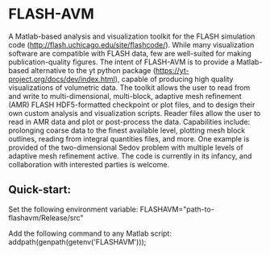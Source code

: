 # FLASH-AVM
A Matlab-based analysis and visualization toolkit for the FLASH simulation code
(http://flash.uchicago.edu/site/flashcode/). While many visualization software
are compatible with FLASH data, few are well-suited for making
publication-quality figures. The intent of FLASH-AVM is to provide a
Matlab-based alternative to the yt python package
(https://yt-project.org/docs/dev/index.html), capable of producing high quality
visualizations of volumetric data. The toolkit allows the user to read from and
write to multi-dimensional, multi-block, adaptive mesh refinement (AMR) FLASH
HDF5-formatted checkpoint or plot files, and to design their own custom
analysis and visualization scripts. Reader files allow the user to read in AMR
data and plot or post-process the data. Capabilities include: prolonging coarse
data to the finest available level, plotting mesh block outlines, reading from
integral quantities files, and more. One example is provided of the
two-dimensional Sedov problem with multiple levels of adaptive mesh refinement
active. The code is currently in its infancy, and collaboration with interested
parties is welcome.

## Quick-start:

Set the following environment variable:
FLASHAVM="path-to-flashavm/Release/src"

Add the following command to any Matlab script:
addpath(genpath(getenv('FLASHAVM')));
